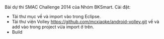 ﻿Bài dự thi SMAC Challenge 2014 của Nhóm BKSmart.
Cài đặt:
 + Tải thư mục về và import vào trong Eclipse.
 + Tải thư viện Volley https://github.com/mcxiaoke/android-volley.git về và add vào trong project vừa import ở trên.
 + Build
